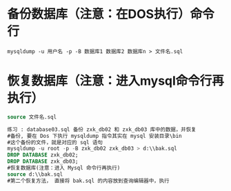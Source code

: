 # 备份数据库（注意：在DOS执行）命令行
    mysqldump -u 用户名 -p -B 数据库1 数据库2 数据库n > 文件名.sql
# 恢复数据库（注意：进入mysql命令行再执行）
```sql
source 文件名.sql

练习 : database03.sql 备份 zxk_db02 和 zxk_db03 库中的数据，并恢复
#备份, 要在 Dos 下执行 mysqldump 指令其实在 mysql 安装目录\bin
#这个备份的文件，就是对应的 sql 语句
mysqldump -u root -p -B zxk_db02 zxk_db03 > d:\\bak.sql
DROP DATABASE zxk_db02;
DROP DATABASE zxk_db03;
#恢复数据库(注意：进入 Mysql 命令行再执行)
source d:\\bak.sql
#第二个恢复方法， 直接将 bak.sql 的内容放到查询编辑器中，执行
```